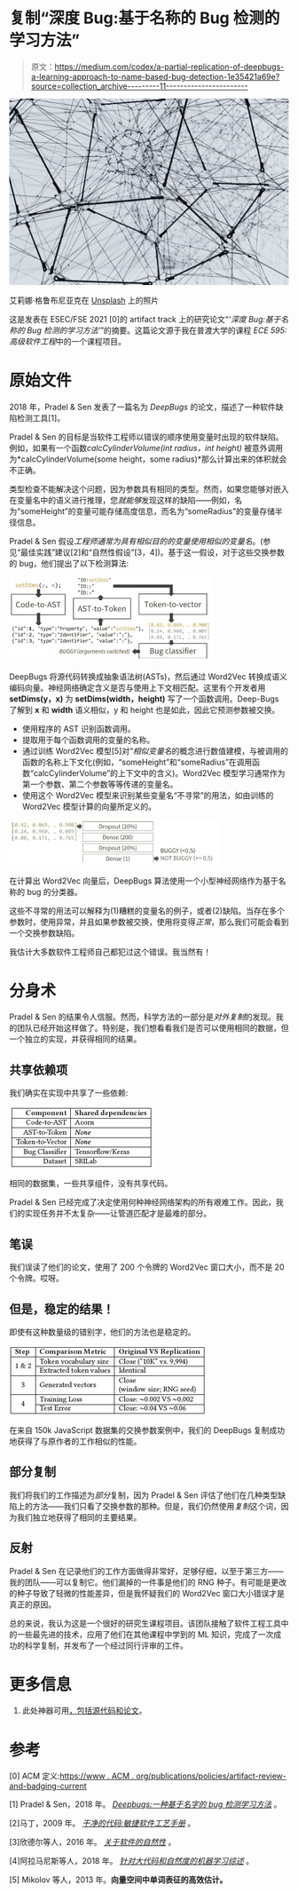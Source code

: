 # 复制“深度 Bug:基于名称的 Bug 检测的学习方法”

> 原文：<https://medium.com/codex/a-partial-replication-of-deepbugs-a-learning-approach-to-name-based-bug-detection-1e35421a69e?source=collection_archive---------11----------------------->

![](img/972e4fc17b4e061f1c9955a5db1ea8ff.png)

艾莉娜·格鲁布尼亚克在 [Unsplash](https://unsplash.com?utm_source=medium&utm_medium=referral) 上的照片

这是发表在 ESEC/FSE 2021 [0]的 artifact track 上的研究论文“*‘深度 Bug:基于名称的 Bug 检测的学习方法’*”的摘要。这篇论文源于我在普渡大学的课程 *ECE 595:高级软件工程*中的一个课程项目。

# 原始文件

2018 年，Pradel & Sen 发表了一篇名为 *DeepBugs* 的论文，描述了一种软件缺陷检测工具[1]。

Pradel & Sen 的目标是当软件工程师以错误的顺序使用变量时出现的软件缺陷。例如，如果有一个函数*calcCylinderVolume(int radius，int height)* 被意外调用为*calcCylinderVolume(some height，some radius)*那么计算出来的体积就会不正确。

类型检查不能解决这个问题，因为参数具有相同的类型。然而，如果您能够对嵌入在变量名中的语义进行推理，您*就能够*发现这样的缺陷——例如，名为“someHeight”的变量可能存储高度信息，而名为“someRadius”的变量存储半径信息。

Pradel & Sen 假设*工程师通常为具有相似目的的变量使用相似的变量名*。(参见“最佳实践”建议[2]和“自然性假设”[3，4])。基于这一假设，对于这些交换参数的 bug，他们提出了以下检测算法:

![](img/87fac04012107762ea361f35591687e5.png)

DeepBugs 将源代码转换成抽象语法树(ASTs)，然后通过 Word2Vec 转换成语义编码向量。神经网络确定含义是否与使用上下文相匹配。这里有个开发者用 **setDims(y，x)** 为 **setDims(width，height)** 写了一个函数调用。Deep-Bugs 了解到 **x** 和 **width** 语义相似，y 和 height 也是如此，因此它预测参数被交换。

*   使用程序的 AST 识别函数调用。
*   提取用于每个函数调用的变量的名称。
*   通过训练 Word2Vec 模型[5]对“*相似变量名*的概念进行数值建模，与被调用的函数的名称上下文化(例如，“someHeight”和“someRadius”在调用函数“calcCylinderVolume”的上下文中的含义)。Word2Vec 模型学习通常作为第一个参数、第二个参数等等传递的变量名。
*   使用这个 Word2Vec 模型来识别某些变量名“不寻常”的用法，如由训练的 Word2Vec 模型计算的向量所定义的。

![](img/27bcd42325aef792c34c4c271cd37633.png)

在计算出 Word2Vec 向量后，DeepBugs 算法使用一个小型神经网络作为基于名称的 bug 的分类器。

这些不寻常的用法可以解释为(1)糟糕的变量名的例子，或者(2)缺陷。当存在多个参数时，使用异常，并且如果参数被交换，使用将变得*正常*，那么我们可能会看到一个交换参数缺陷。

我估计大多数软件工程师自己都犯过这个错误。我当然有！

# 分身术

Pradel & Sen 的结果令人信服。然而，科学方法的一部分是*对外复制*的发现。我的团队已经开始这样做了。特别是，我们想看看我们是否可以使用相同的数据，但一个独立的实现，并获得相同的结果。

## 共享依赖项

我们确实在实现中共享了一些依赖:

![](img/7c25b18a23c018878c382a7bde179173.png)

相同的数据集，一些共享组件，没有共享代码。

Pradel & Sen 已经完成了决定使用何种神经网络架构的所有艰难工作。因此，我们的实现任务并不太复杂——让管道匹配才是最难的部分。

## 笔误

我们误读了他们的论文，使用了 200 个令牌的 Word2Vec 窗口大小，而不是 20 个令牌。哎呀。

## 但是，稳定的结果！

即使有这种数量级的错别字，他们的方法也是稳定的。

![](img/336a0e6b8ac20cd6478b2cbbbcc1eff0.png)

在来自 150k JavaScript 数据集的交换参数案例中，我们的 DeepBugs 复制成功地获得了与原作者的工作相似的性能。

## 部分复制

我们将我们的工作描述为*部分*复制，因为 Pradel & Sen 评估了他们在几种类型缺陷上的方法——我们只看了交换参数的那种。但是，我们仍然使用*复制*这个词，因为我们独立地获得了相同的主要结果。

## 反射

Pradel & Sen 在记录他们的工作方面做得非常好，足够仔细，以至于第三方——我的团队——可以复制它。他们漏掉的一件事是他们的 RNG 种子。有可能是更改的种子导致了轻微的性能差异，但是我怀疑我们的 Word2Vec 窗口大小错误才是真正的原因。

总的来说，我认为这是一个很好的研究生课程项目。该团队接触了软件工程工具中的一些最先进的技术，应用了他们在其他课程中学到的 ML 知识，完成了一次成功的科学复制，并发布了一个经过同行评审的工件。

# 更多信息

1.  此处神器可用[，包括源代码和](https://doi.org/10.5281/zenodo.5110820)[论文](https://github.com/PurdueDualityLab/deepbugs-jr/blob/develop/paper/Deepbugs_Replication_Paper_Abstract.pdf)。

# 参考

[0] ACM 定义:[https://www . ACM . org/publications/policies/artifact-review-and-badging-current](https://www.acm.org/publications/policies/artifact-review-and-badging-current)

[1] Pradel & Sen，2018 年。 [*Deepbugs:一种基于名字的 bug 检测学习方法*](https://dl.acm.org/doi/abs/10.1145/3276517) 。

[2]马丁，2009 年。 [*干净的代码:敏捷软件工艺手册*](https://www.oreilly.com/library/view/clean-code-a/9780136083238/) 。

[3]欣德尔等人，2016 年。 [*关于软件的自然性*](https://dl.acm.org/doi/pdf/10.1145/2902362) 。

[4]阿拉马尼斯等人，2018 年。 [*针对大代码和自然度的机器学习综述*](https://dl.acm.org/doi/pdf/10.1145/3212695) 。

[5] Mikolov 等人，2013 年。[](http://arxiv.org/abs/1301.3781)**向量空间中单词表征的高效估计。**